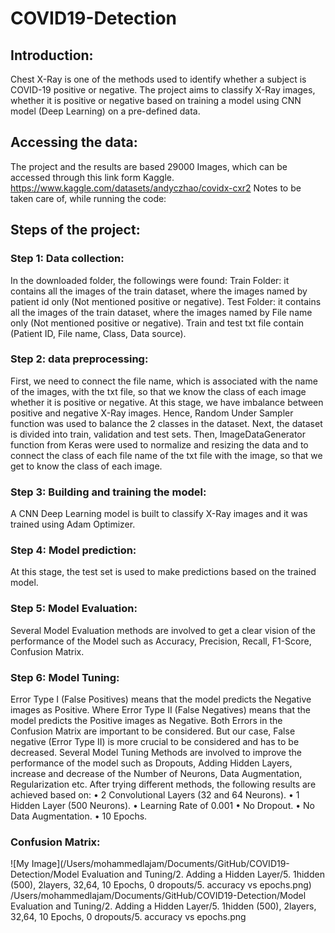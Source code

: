# COVID19-Detection

## Introduction:
Chest X-Ray is one of the methods used to identify whether a subject is COVID-19 positive or negative. The project aims to classify X-Ray images, whether it is positive or negative based on training a model using CNN model (Deep Learning) on a pre-defined data.

## Accessing the data:
The project and the results are based 29000 Images, which can be accessed through this link form Kaggle. https://www.kaggle.com/datasets/andyczhao/covidx-cxr2
Notes to be taken care of, while running the code:

## Steps of the project:
### Step 1: Data collection:
In the downloaded folder, the followings were found:
Train Folder: it contains all the images of the train dataset, where the images named by patient id only (Not mentioned positive or negative).
Test Folder: it contains all the images of the train dataset, where the images named by File name only (Not mentioned positive or negative).
Train and test txt file contain (Patient ID, File name, Class, Data source).

### Step 2: data preprocessing:
First, we need to connect the file name, which is associated with the name of the images, with the txt file, so that we know the class of each image whether it is positive or negative.
At this stage, we have imbalance between positive and negative X-Ray images. Hence, Random Under Sampler function was used to balance the 2 classes in the dataset.
Next, the dataset is divided into train, validation and test sets.
Then, ImageDataGenerator function from Keras were used to normalize and resizing the data and to connect the class of each file name of the txt file with the image, so that we get to know the class of each image.

### Step 3: Building and training the model:
A CNN Deep Learning model is built to classify X-Ray images and it was trained using Adam Optimizer.

### Step 4: Model prediction:
At this stage, the test set is used to make predictions based on the trained model.

### Step 5: Model Evaluation:
Several Model Evaluation methods are involved to get a clear vision of the performance of the Model such as Accuracy, Precision, Recall, F1-Score, Confusion Matrix.

### Step 6: Model Tuning:
Error Type I (False Positives) means that the model predicts the Negative images as Positive. Where Error Type II (False Negatives) means that the model predicts the Positive images as Negative. Both Errors in the Confusion Matrix are important to be considered. But our case, False negative (Error Type II) is more crucial to be considered and has to be decreased.
Several Model Tuning Methods are involved to improve the performance of the model such as Dropouts, Adding Hidden Layers, increase and decrease of the Number of Neurons, Data Augmentation, Regularization etc. After trying different methods, the following results are achieved based on:
•	2 Convolutional Layers (32 and 64 Neurons).
•	1 Hidden Layer (500 Neurons).
•	Learning Rate of 0.001
•	No Dropout.
•	No Data Augmentation.
•	10 Epochs.
 
### Confusion Matrix:
![My Image](/Users/mohammedlajam/Documents/GitHub/COVID19-Detection/Model Evaluation and Tuning/2. Adding a Hidden Layer/5. 1hidden (500), 2layers, 32,64, 10 Epochs, 0 dropouts/5. accuracy vs epochs.png)
/Users/mohammedlajam/Documents/GitHub/COVID19-Detection/Model Evaluation and Tuning/2. Adding a Hidden Layer/5. 1hidden (500), 2layers, 32,64, 10 Epochs, 0 dropouts/5. accuracy vs epochs.png
